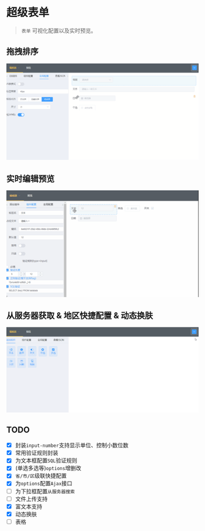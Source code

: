 # 超级表单

> `表单` 可视化配置以及实时预览。

## 拖拽排序
 ![draggable](./src/gifs/drag.gif)
## 实时编辑预览
 ![editable](./src/gifs/live.gif)
## 从服务器获取 & 地区快捷配置 & 动态换肤
 ![ajax](./src/gifs/ajax.gif)

## TODO
- [x] 封装`input-number`支持显示单位、控制小数位数
- [x] 常用验证规则封装
- [x] 为文本框配置`SQL`验证规则
- [x] (单选多选等)`options`增删改
- [x] `省/市/区`级联快捷配置
- [x] 为`options`配置`Ajax`接口
- [ ] 为下拉框配置`从服务器搜索`
- [ ] 文件上传支持
- [x] 富文本支持
- [x] 动态换肤
- [ ] 表格 
<!-- - [ ] 为options集成 `默认值` 功能 -->
<!-- - [ ] 允许添加多条`RegExp`, `SQL`验证规则 -->
